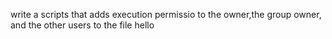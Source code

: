 write a scripts that adds execution permissio  to the owner,the group owner, and the other users to the file hello
